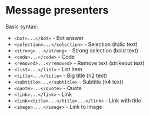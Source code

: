 Message presenters
==================

Basic syntax:
- `<bot>...</bot>` - Bot answer 
- `<selection>...</selection>` - Selection (italic text)
- `<strong>...</strong>` - Strong selection (bold text)
- `<code>...</code>` - Code
- `<removed>...</removed>` - Remove text (strikeout text)
- `<list>...</list>` - List item
- `<title>...</title>` - Big title (h2 text)
- `<subtitle>...</subtitle>` - Subtitle (h4 text)
- `<quote>...</quote>` - Quote
- `<link>...</link>` - Link
- `<link><title>...</title>...</link>` - Link with title
- `<image>....</image>` - Link to image
